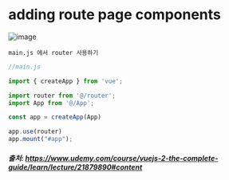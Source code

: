 # adding route page components

![image](https://user-images.githubusercontent.com/62305110/210078535-d15071ff-22c2-4fb0-88f3-982e59a631f8.png)

```
main.js 에서 router 사용하기
```

```js
//main.js

import { createApp } from 'vue';

import router from '@/router';
import App from '@/App';

const app = createApp(App)

app.use(router)
app.mount("#app");
```

##### 출처: https://www.udemy.com/course/vuejs-2-the-complete-guide/learn/lecture/21879890#content
